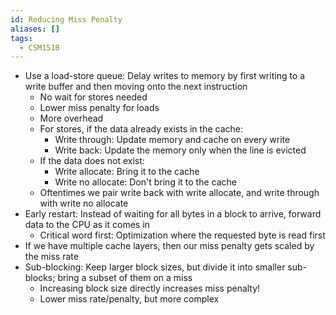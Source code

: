 ```yaml
---
id: Reducing Miss Penalty
aliases: []
tags:
  - CSM151B
---
```


- Use a load-store queue: Delay writes to memory by first writing to a write
  buffer and then moving onto the next instruction
  - No wait for stores needed
  - Lower miss penalty for loads
  - More overhead
  - For stores, if the data already exists in the cache:
    - Write through: Update memory and cache on every write
    - Write back: Update the memory only when the line is evicted
  - If the data does not exist:
    - Write allocate: Bring it to the cache
    - Write no allocate: Don't bring it to the cache
  - Oftentimes we pair write back with write allocate, and write through with
    write no allocate
- Early restart: Instead of waiting for all bytes in a block to arrive, forward
  data to the CPU as it comes in
  - Critical word first: Optimization where the requested byte is read first
- If we have multiple cache layers, then our miss penalty gets scaled by the
  miss rate
- Sub-blocking: Keep larger block sizes, but divide it into smaller sub-blocks;
  bring a subset of them on a miss
  - Increasing block size directly increases miss penalty!
  - Lower miss rate/penalty, but more complex

